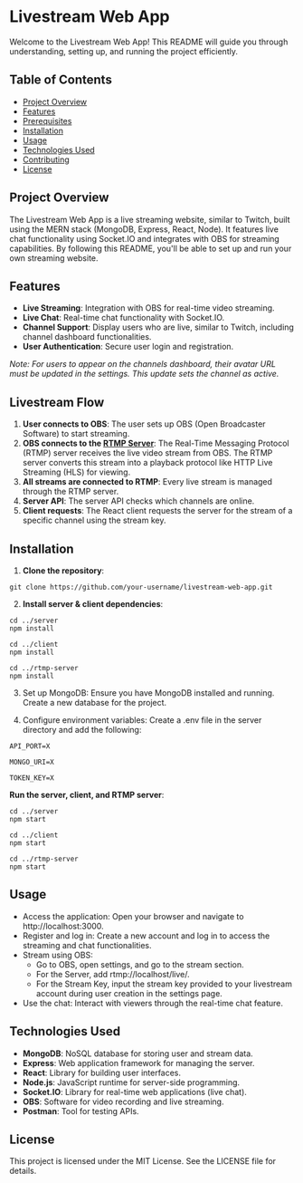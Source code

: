 # Livestream Web App

Welcome to the Livestream Web App! This README will guide you through understanding, setting up, and running the project efficiently.

## Table of Contents
- [Project Overview](#project-overview)
- [Features](#features)
- [Prerequisites](#prerequisites)
- [Installation](#installation)
- [Usage](#usage)
- [Technologies Used](#technologies-used)
- [Contributing](#contributing)
- [License](#license)

## Project Overview
The Livestream Web App is a live streaming website, similar to Twitch, built using the MERN stack (MongoDB, Express, React, Node). It features live chat functionality using Socket.IO and integrates with OBS for streaming capabilities. By following this README, you'll be able to set up and run your own streaming website.

## Features
- **Live Streaming**: Integration with OBS for real-time video streaming.
- **Live Chat**: Real-time chat functionality with Socket.IO.
- **Channel Support**: Display users who are live, similar to Twitch, including channel dashboard functionalities.
- **User Authentication**: Secure user login and registration.

*Note: For users to appear on the channels dashboard, their avatar URL must be updated in the settings. This update sets the channel as active.*

## Livestream Flow
1. **User connects to OBS**: The user sets up OBS (Open Broadcaster Software) to start streaming.
2. **OBS connects to the [RTMP Server](https://www.npmjs.com/package/@types/node-media-server)**: The Real-Time Messaging Protocol (RTMP) server receives the live video stream from OBS. The RTMP server converts this stream into a playback protocol like HTTP Live Streaming (HLS) for viewing.
3. **All streams are connected to RTMP**: Every live stream is managed through the RTMP server.
4. **Server API**: The server API checks which channels are online.
5. **Client requests**: The React client requests the server for the stream of a specific channel using the stream key.


## Installation
1. **Clone the repository**:
```
git clone https://github.com/your-username/livestream-web-app.git
```
2. **Install server & client dependencies**:
```
cd ../server
npm install
```
```
cd ../client
npm install
```
```
cd ../rtmp-server
npm install
```

3. Set up MongoDB: Ensure you have MongoDB installed and running. Create a new database for the project.

4. Configure environment variables: Create a .env file in the server directory and add the following:
```
API_PORT=X

MONGO_URI=X

TOKEN_KEY=X
```
**Run the server, client, and RTMP server**:
```
cd ../server
npm start
```
```
cd ../client
npm start
```
```
cd ../rtmp-server
npm start
```

## Usage
- Access the application: Open your browser and navigate to http://localhost:3000.
- Register and log in: Create a new account and log in to access the streaming and chat functionalities.
- Stream using OBS:
  - Go to OBS, open settings, and go to the stream section.
  - For the Server, add rtmp://localhost/live/.
  - For the Stream Key, input the stream key provided to your livestream account during user creation in the settings page.
- Use the chat: Interact with viewers through the real-time chat feature.

## Technologies Used
- **MongoDB**: NoSQL database for storing user and stream data.
- **Express**: Web application framework for managing the server.
- **React**: Library for building user interfaces.
- **Node.js**: JavaScript runtime for server-side programming.
- **Socket.IO**: Library for real-time web applications (live chat).
- **OBS**: Software for video recording and live streaming.
- **Postman**: Tool for testing APIs.

## License
This project is licensed under the MIT License. See the LICENSE file for details.
